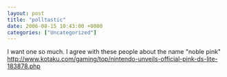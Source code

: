 ```yaml
---
layout: post
title: "polltastic"
date: 2006-08-15 10:43:00 +0000
categories: ["Uncategorized"]
---
```


I want one so much. I agree with these people about the name "noble pink" http://www.kotaku.com/gaming/top/nintendo-unveils-official-pink-ds-lite-183878.php